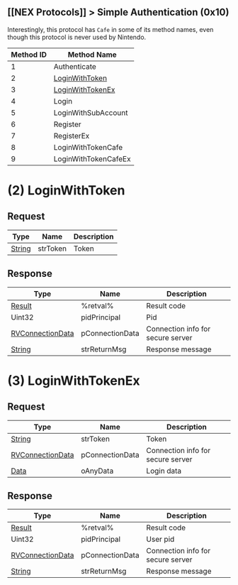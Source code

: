 [[NEX Protocols]] > Simple Authentication (0x10)
---

Interestingly, this protocol has `Cafe` in some of its method names, even though this protocol is never used by Nintendo.

| Method ID | Method Name |
| --- | --- |
| 1 | Authenticate |
| 2 | [LoginWithToken](#2-loginwithtoken) |
| 3 | [LoginWithTokenEx](#3-loginwithtokenex) |
| 4 | Login |
| 5 | LoginWithSubAccount |
| 6 | Register |
| 7 | RegisterEx |
| 8 | LoginWithTokenCafe |
| 9 | LoginWithTokenCafeEx |

# (2) LoginWithToken
## Request
| Type | Name | Description |
| --- | --- | --- |
| [String] | strToken | Token |

## Response
| Type | Name | Description |
| --- | --- | --- |
| [Result] | %retval% | Result code |
| Uint32 | pidPrincipal | Pid |
| [RVConnectionData] | pConnectionData | Connection info for secure server |
| [String] | strReturnMsg | Response message |

# (3) LoginWithTokenEx
## Request
| Type | Name | Description |
| --- | --- | --- |
| [String] | strToken | Token |
| [RVConnectionData] | pConnectionData | Connection info for secure server |
| [Data] | oAnyData | Login data |

## Response
| Type | Name | Description |
| --- | --- | --- |
| [Result] | %retval% | Result code |
| Uint32 | pidPrincipal | User pid |
| [RVConnectionData] | pConnectionData | Connection info for secure server |
| [String] | strReturnMsg | Response message |

[Result]: NEX-Common-Types#result
[String]: NEX-Common-Types#string
[Data]: NEX-Common-Types#anydataholder
[RVConnectionData]: NEX-Common-Types#rvconnectiondata-structure
